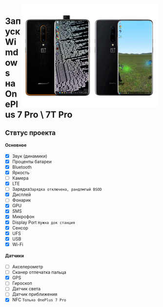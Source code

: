 <img align="right" src="https://github.com/fnm04-sh/woa-op7/blob/main/op7.png" width="450" alt="Windows 11 running on hotdog/guacamole">

# Запуск Wimdows на OnePlus 7 Pro \ 7T Pro

## Ствтус проекта

#### Основное
- [X] Звук (динамики)
- [X] Проценты батареи
- [x] Bluetooth
- [x] Яркость
- [ ] Камера
- [x] LTE
- [ ] Зарядка```Зарядка отключена, рандлмгый BSOD```
- [x] Дисплей
- [ ] Фонарик
- [x] GPU
- [x] SMS
- [x] Микрофон
- [x] Display Port ```Нужна док станция```
- [x] Сенсор
- [x] UFS
- [x] USB
- [x] Wi-Fi

#### Датчики
- [ ] Акселерометр
- [ ] Сканер отпечатка пальца
- [X] GPS
- [ ] Гироскоп
- [ ] Датчик света
- [ ] Датчик приближения
- [X] NFC ```Только OnePlus 7 Pro```
